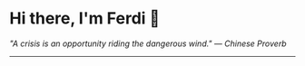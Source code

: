 <h1>Hi there, I'm Ferdi 👋</h1>

<p><em>
  "A crisis is an opportunity riding the dangerous wind." — Chinese Proverb
</em></p>

---
